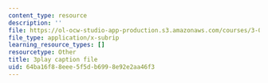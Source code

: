 ```yaml
---
content_type: resource
description: ''
file: https://ol-ocw-studio-app-production.s3.amazonaws.com/courses/3-091sc-introduction-to-solid-state-chemistry-fall-2010/64ba16f88eee5f5db6998e92e2aa46f3_czAWbZLxFNM.vtt
file_type: application/x-subrip
learning_resource_types: []
resourcetype: Other
title: 3play caption file
uid: 64ba16f8-8eee-5f5d-b699-8e92e2aa46f3
---
```

